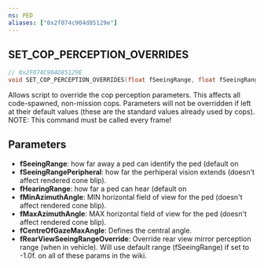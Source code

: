 ```yaml
---
ns: PED
aliases: ["0x2f074c904d85129e"]
---
```

## SET_COP_PERCEPTION_OVERRIDES

```c
// 0x2F074C904D85129E
void SET_COP_PERCEPTION_OVERRIDES(float fSeeingRange, float fSeeingRangePeripheral, float fHearingRange, float fMinAzimuthAngle, float fMaxAzimuthAngle, float fCentreOfGazeMaxAngle, float fRearViewSeeingRangeOverride);
```

Allows script to override the cop perception parameters. This affects all code-spawned, non-mission cops. Parameters will not be overridden if left at their default values (these are the standard values already used by cops). NOTE: This command must be called every frame!


## Parameters
* **fSeeingRange**: how far away a ped can identify the ped (default on
* **fSeeingRangePeripheral**: how far the perhiperal vision extends (doesn't affect rendered cone blip).
* **fHearingRange**: how far a ped can hear (default on
* **fMinAzimuthAngle**: MIN horizontal field of view for the ped (doesn't affect rendered cone blip).
* **fMaxAzimuthAngle**: MAX horizontal field of view for the ped (doesn't affect rendered cone blip).
* **fCentreOfGazeMaxAngle**: Defines the central angle.
* **fRearViewSeeingRangeOverride**: Override rear view mirror perception range (when in vehicle). Will use default range (fSeeingRange) if set to -1.0f. on all of these params in the wiki.
